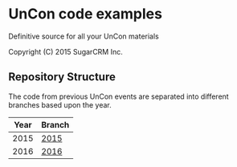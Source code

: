 # UnCon code examples
Definitive source for all your UnCon materials

Copyright (C) 2015 SugarCRM Inc.

## Repository Structure
The code from previous UnCon events are separated into different branches based upon the year.

| Year   | Branch|
---------|--------
| 2015   | [2015](https://github.com/sugarcrm/uncon/tree/2015) |
| 2016   | [2016](https://github.com/sugarcrm/uncon/tree/2016) |
